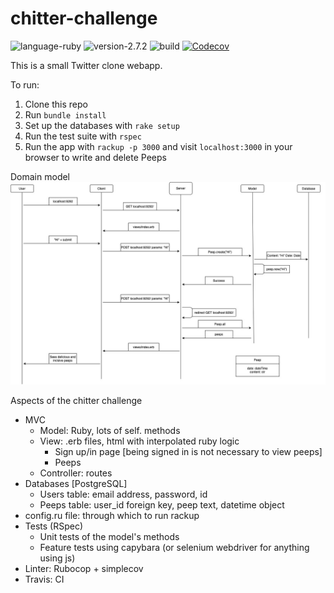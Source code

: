 # chitter-challenge

![language-ruby](https://img.shields.io/badge/language-ruby-red) ![version-2.7.2](https://img.shields.io/badge/version-2.7.2-yellow) ![build](https://travis-ci.com/acavalla/chitter-challenge-2.svg?branch=master)
[![Codecov](https://codecov.io/github/acavalla/chitter-challenge-2/coverage.svg?branch=master)](https://codecov.io/github/acavalla/chitter-challenge-2?branch=master)


This is a small Twitter clone webapp.

To run:
1) Clone this repo
2) Run `bundle install`
3) Set up the databases with `rake setup`
4) Run the test suite with `rspec`
5) Run the app with `rackup -p 3000` and visit `localhost:3000` in your browser to write and delete Peeps

Domain model
![Domain model](/assets/DomainModel.jpg)

Aspects of the chitter challenge

- MVC
  - Model: Ruby, lots of self. methods
  - View: .erb files, html with interpolated ruby logic
    - Sign up/in page [being signed in is not necessary to view peeps]
    - Peeps
  - Controller: routes
- Databases [PostgreSQL]
  - Users table: email address, password, id
  - Peeps table: user_id foreign key, peep text, datetime object
- config.ru file: through which to run rackup
- Tests (RSpec)
  - Unit tests of the model's methods
  - Feature tests using capybara (or selenium webdriver for anything using js)
- Linter: Rubocop + simplecov
- Travis: CI
